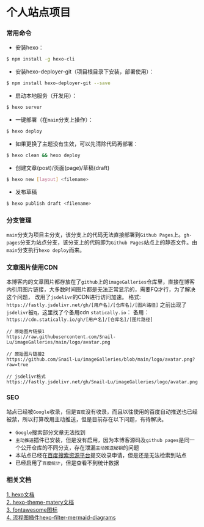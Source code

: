# 个人站点项目
### 常用命令
- 安装hexo：
```bash
$ npm install -g hexo-cli
```
- 安装hexo-deployer-git（项目根目录下安装，部署使用）：
```bash
$ npm install hexo-deployer-git --save
```
- 启动本地服务（开发用）：
```bash
$ hexo server
```
- 一键部署（在`main`分支上操作）：
```bash
$ hexo deploy
```
- 如果更换了主题没有生效，可以先清除代码再部署：
```bash
$ hexo clean && hexo deploy
```
- 创建文章(post)/页面(page)/草稿(draft)
```bash
$ hexo new [layout] <filename>
```
- 发布草稿
```bash
$ hexo publish draft <filename>
```

### 分支管理
`main`分支为项目主分支，该分支上的代码无法直接部署到`Github Pages`上。`gh-pages`分支为站点分支，该分支上的代码即为`Github Pages`站点上的静态文件。由`main`分支执行`hexo deploy`而来。

### 文章图片使用CDN
本博客内的文章图片都存放在了`github`上的`imageGalleries`仓库里，直接在博客内引用图片链接，大多数时间图片都是无法正常显示的，需要FQ才行，为了解决这个问题，
改用了`jsdelivr`的CDN进行访问加速。
格式:  `https://fastly.jsdelivr.net/gh/[用户名]/[仓库名]/[图片路径]`
之前出现了`jsdelivr`被q，这里找了个备用cdn `statically.io`：
备用：`https://cdn.statically.io/gh/[用户名]/[仓库名]/[图片路径]`
```
// 原始图片链接1
https://raw.githubusercontent.com/Snail-Lu/imageGalleries/main/logo/avatar.png

// 原始图片链接2
https://github.com/Snail-Lu/imageGalleries/blob/main/logo/avatar.png?raw=true

// jsdelivr格式
https://fastly.jsdelivr.net/gh/Snail-Lu/imageGalleries/logo/avatar.png

```

### SEO
站点已经被`Google`收录，但是`百度`没有收录，而且以往使用的百度自动推送也已经被禁，所以打算改用主动推送，但是目前存在以下问题，有待解决。
- `Google`搜索部分文章无法找到
- `主动推送`插件已安装，但是没有启用，因为本博客源码及`github pages`是同一个公开仓库的不同分支，存在泄漏`主动推送秘钥`的问题
- 本站点已经在[百度搜索资源平台](https://ziyuan.baidu.com/linksubmit/index)提交收录申请，但是还是无法检索到站点
- 已经启用了`百度统计`，但是查看不到统计数据

### 相关文档
[1. hexo文档](https://hexo.io/zh-cn/docs/commands)  
[2. hexo-theme-matery文档](https://github.com/blinkfox/hexo-theme-matery/blob/develop/README_CN.md)  
[3. fontawesome图标](https://fontawesome.com/v5.15/icons?d=gallery&p=2)  
[4. 流程图插件hexo-filter-mermaid-diagrams](https://github.com/webappdevelp/hexo-filter-mermaid-diagrams)  